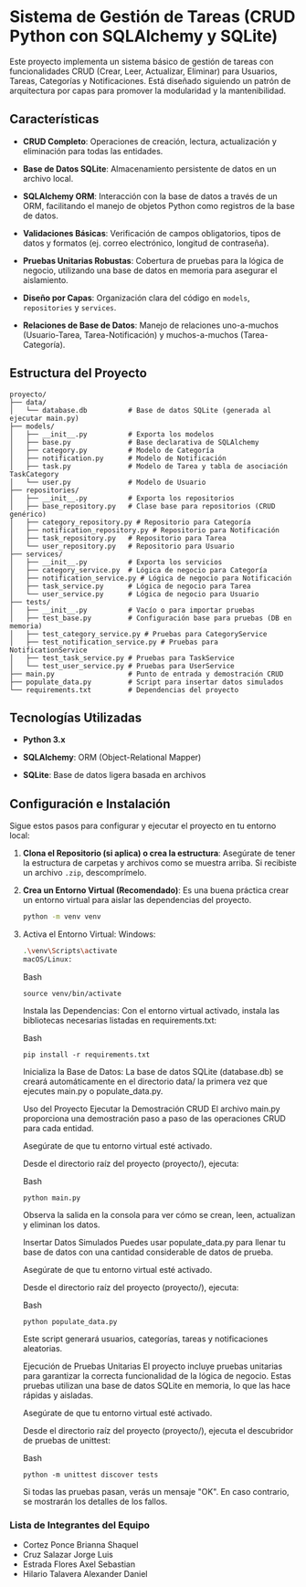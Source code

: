 # Sistema de Gestión de Tareas (CRUD Python con SQLAlchemy y SQLite)

Este proyecto implementa un sistema básico de gestión de tareas con funcionalidades CRUD (Crear, Leer, Actualizar, Eliminar) para Usuarios, Tareas, Categorías y Notificaciones. Está diseñado siguiendo un patrón de arquitectura por capas para promover la modularidad y la mantenibilidad.

## Características

* **CRUD Completo**: Operaciones de creación, lectura, actualización y eliminación para todas las entidades.

* **Base de Datos SQLite**: Almacenamiento persistente de datos en un archivo local.

* **SQLAlchemy ORM**: Interacción con la base de datos a través de un ORM, facilitando el manejo de objetos Python como registros de la base de datos.

* **Validaciones Básicas**: Verificación de campos obligatorios, tipos de datos y formatos (ej. correo electrónico, longitud de contraseña).

* **Pruebas Unitarias Robustas**: Cobertura de pruebas para la lógica de negocio, utilizando una base de datos en memoria para asegurar el aislamiento.

* **Diseño por Capas**: Organización clara del código en `models`, `repositories` y `services`.

* **Relaciones de Base de Datos**: Manejo de relaciones uno-a-muchos (Usuario-Tarea, Tarea-Notificación) y muchos-a-muchos (Tarea-Categoría).

## Estructura del Proyecto

```
proyecto/
├── data/
│   └── database.db          # Base de datos SQLite (generada al ejecutar main.py)
├── models/
│   ├── __init__.py          # Exporta los modelos
│   ├── base.py              # Base declarativa de SQLAlchemy
│   ├── category.py          # Modelo de Categoría
│   ├── notification.py      # Modelo de Notificación
│   ├── task.py              # Modelo de Tarea y tabla de asociación TaskCategory
│   └── user.py              # Modelo de Usuario
├── repositories/
│   ├── __init__.py          # Exporta los repositorios
│   ├── base_repository.py   # Clase base para repositorios (CRUD genérico)
│   ├── category_repository.py # Repositorio para Categoría
│   ├── notification_repository.py # Repositorio para Notificación
│   ├── task_repository.py   # Repositorio para Tarea
│   └── user_repository.py   # Repositorio para Usuario
├── services/
│   ├── __init__.py          # Exporta los servicios
│   ├── category_service.py  # Lógica de negocio para Categoría
│   ├── notification_service.py # Lógica de negocio para Notificación
│   ├── task_service.py      # Lógica de negocio para Tarea
│   └── user_service.py      # Lógica de negocio para Usuario
├── tests/
│   ├── __init__.py          # Vacío o para importar pruebas
│   ├── test_base.py         # Configuración base para pruebas (DB en memoria)
│   ├── test_category_service.py # Pruebas para CategoryService
│   ├── test_notification_service.py # Pruebas para NotificationService
│   ├── test_task_service.py # Pruebas para TaskService
│   └── test_user_service.py # Pruebas para UserService
├── main.py                  # Punto de entrada y demostración CRUD
├── populate_data.py         # Script para insertar datos simulados
└── requirements.txt         # Dependencias del proyecto
```

## Tecnologías Utilizadas

* **Python 3.x**

* **SQLAlchemy**: ORM (Object-Relational Mapper)

* **SQLite**: Base de datos ligera basada en archivos

## Configuración e Instalación

Sigue estos pasos para configurar y ejecutar el proyecto en tu entorno local:

1. **Clona el Repositorio (si aplica) o crea la estructura**:
   Asegúrate de tener la estructura de carpetas y archivos como se muestra arriba. Si recibiste un archivo `.zip`, descomprímelo.

2. **Crea un Entorno Virtual (Recomendado)**:
   Es una buena práctica crear un entorno virtual para aislar las dependencias del proyecto.

   ```bash
   python -m venv venv
3. Activa el Entorno Virtual:
    Windows:

    ```Bash
    .\venv\Scripts\activate
    macOS/Linux:
    ```
    Bash
    ```
    source venv/bin/activate
    ```
    Instala las Dependencias:
    Con el entorno virtual activado, instala las bibliotecas necesarias listadas en requirements.txt:

    Bash
    ```
    pip install -r requirements.txt
    ```
    Inicializa la Base de Datos:
    La base de datos SQLite (database.db) se creará automáticamente en el directorio data/ la primera vez que ejecutes main.py o populate_data.py.

    Uso del Proyecto
    Ejecutar la Demostración CRUD
    El archivo main.py proporciona una demostración paso a paso de las operaciones CRUD para cada entidad.

    Asegúrate de que tu entorno virtual esté activado.

    Desde el directorio raíz del proyecto (proyecto/), ejecuta:

    Bash
    ```
    python main.py
    ```
    Observa la salida en la consola para ver cómo se crean, leen, actualizan y eliminan los datos.

    Insertar Datos Simulados
    Puedes usar populate_data.py para llenar tu base de datos con una cantidad considerable de datos de prueba.

    Asegúrate de que tu entorno virtual esté activado.

    Desde el directorio raíz del proyecto (proyecto/), ejecuta:

    Bash
    ```
    python populate_data.py
    ```
    Este script generará usuarios, categorías, tareas y notificaciones aleatorias.

    Ejecución de Pruebas Unitarias
    El proyecto incluye pruebas unitarias para garantizar la correcta funcionalidad de la lógica de negocio. Estas pruebas utilizan una base de datos SQLite en memoria, lo que las hace rápidas y aisladas.

    Asegúrate de que tu entorno virtual esté activado.

    Desde el directorio raíz del proyecto (proyecto/), ejecuta el descubridor de pruebas de unittest:

    Bash
    ```
    python -m unittest discover tests
    ```
    Si todas las pruebas pasan, verás un mensaje "OK". En caso contrario, se mostrarán los detalles de los fallos.

### Lista de Integrantes del Equipo
- Cortez Ponce Brianna Shaquel
- Cruz Salazar Jorge Luis
- Estrada Flores Axel Sebastian
- Hilario Talavera Alexander Daniel






